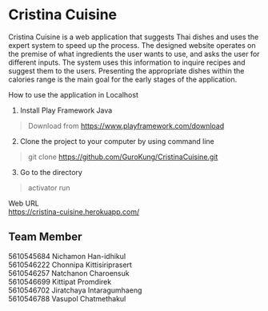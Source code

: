 Cristina Cuisine
=================================

Cristina Cuisine is a web application that suggests Thai dishes and uses
the expert system to speed up the process. The designed website operates
on the premise of what ingredients the user wants to use, and asks the user
for different inputs. The system uses this information to inquire recipes
and suggest them to the users. Presenting the appropriate dishes within
the calories range is the main goal for the early stages of the application.


How to use the application in Localhost  

1. Install Play Framework Java  
  >Download from https://www.playframework.com/download

2. Clone the project to your computer by using command line  
  > git clone https://github.com/GuroKung/CristinaCuisine.git

3. Go to the directory  
  > activator run


Web URL  
https://cristina-cuisine.herokuapp.com/

## Team Member    
5610545684 Nichamon Han-idhikul    
5610546222 Chonnipa Kittisiriprasert   
5610546257 Natchanon Charoensuk      
5610546699 Kittipat Promdirek          
5610546702 Jiratchaya Intaragumhaeng     
5610546788 Vasupol Chatmethakul    
